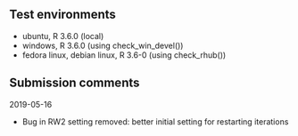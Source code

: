 ## Test environments

* ubuntu, R 3.6.0 (local)
* windows, R 3.6.0 (using check_win_devel())
* fedora linux, debian linux, R 3.6-0 (using check_rhub())

## Submission comments

2019-05-16

* Bug in RW2 setting removed: better initial setting for restarting iterations